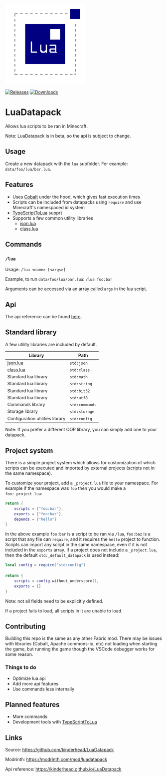 ![Logo](https://raw.githubusercontent.com/kinderhead/LuaDatapack/master/logo.png)

[![Releases](https://img.shields.io/github/v/release/kinderhead/LuaDatapack?include_prereleases&sort=semver)](https://github.com/kinderhead/LuaDatapack/releases)
[![Downloads](https://img.shields.io/modrinth/dt/bgUHPLzW)](https://modrinth.com/mod/luadatapack)

# LuaDatapack

Allows lua scripts to be ran in Minecraft.

Note: LuaDatapack is in beta, so the api is subject to change.

## Usage

Create a new datapack with the `lua` subfolder. For example: `data/foo/lua/bar.lua`.

## Features

* Uses [Cobalt](https://github.com/SquidDev/Cobalt) under the hood, which gives fast execution times
* Scripts can be included from datapacks using `require` and use Minecraft's namespaced id system
* [TypeScriptToLua](https://typescripttolua.github.io/) supprt
* Supports a few common utility libraries
    * [json.lua](https://github.com/rxi/json.lua)
    * [class.lua](https://github.com/jonstoler/class.lua)

## Commands

### `/lua`

Usage: `/lua <name> [<args>]`

Example, to run `data/foo/lua/bar.lua`: `/lua foo:bar`

Arguments can be accessed via an array called `args` in the lua script.

## Api

The api reference can be found [here](https://kinderhead.github.io/LuaDatapack/).

## Standard library

A few utility libraries are included by default.

|Library|Path|
|---|---|
|[json.lua](https://github.com/rxi/json.lua)|`std:json`|
|[class.lua](https://github.com/jonstoler/class.lua)|`std:class`|
|Standard lua library|`std:math`|
|Standard lua library|`std:string`|
|Standard lua library|`std:bit32`|
|Standard lua library|`std:utf8`|
|Commands library|`std:commands`|
|Storage library|`std:storage`|
|Configuration utilities library|`std:config`|

Note: If you prefer a different OOP library, you can simply add one to your datapack.

## Project system

There is a simple project system which allows for customization of which scripts can be executed and imported by external projects (scripts not in the same namespace).

To customize your project, add a `_project.lua` file to your namespace. For example if the namespace was `foo` then you would make a `foo:_project.lua`:

``` lua
return {
    scripts = {"foo:bar"},
    exports = {"foo:baz"},
    depends = {"hello"}
}
```

In the above example `foo:bar` is a script to be ran via `/lua`, `foo:baz` is a script that any file can `require`, and it requires the `hello` project to function. Scripts can import any script in the same namespace, even if it is not included in the `exports` array. If a project does not include a `_project.lua`, then the default `std:_default_datapack` is used instead:
``` lua
local config = require("std:config")

return {
    scripts = config.without_underscore(),
    exports = {}
}
```

Note: not all fields need to be explicitly defined.

If a project fails to load, all scripts in it are unable to load.

## Contributing

Building this repo is the same as any other Fabric mod. There may be issues with libraries (Cobalt, Apache commons-io, etc) not loading when starting the game, but running the game though the VSCode debugger works for some reason.

### Things to do

* Optimize lua api
* Add more api features
* Use commands less internally

## Planned features

* More commands
* Development tools with [TypeScriptToLua](https://typescripttolua.github.io/)

## Links

Source: https://github.com/kinderhead/LuaDatapack

Modrinth: https://modrinth.com/mod/luadatapack

Api reference: https://kinderhead.github.io/LuaDatapack
